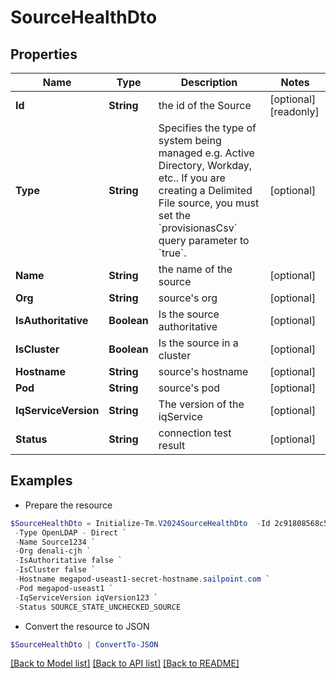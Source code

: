# SourceHealthDto
## Properties

Name | Type | Description | Notes
------------ | ------------- | ------------- | -------------
**Id** | **String** | the id of the Source | [optional] [readonly] 
**Type** | **String** | Specifies the type of system being managed e.g. Active Directory, Workday, etc.. If you are creating a Delimited File source, you must set the &#x60;provisionasCsv&#x60; query parameter to &#x60;true&#x60;.  | [optional] 
**Name** | **String** | the name of the source | [optional] 
**Org** | **String** | source&#39;s org | [optional] 
**IsAuthoritative** | **Boolean** | Is the source authoritative | [optional] 
**IsCluster** | **Boolean** | Is the source in a cluster | [optional] 
**Hostname** | **String** | source&#39;s hostname | [optional] 
**Pod** | **String** | source&#39;s pod | [optional] 
**IqServiceVersion** | **String** | The version of the iqService | [optional] 
**Status** | **String** | connection test result | [optional] 

## Examples

- Prepare the resource
```powershell
$SourceHealthDto = Initialize-Tm.V2024SourceHealthDto  -Id 2c91808568c529c60168cca6f90c1324 `
 -Type OpenLDAP - Direct `
 -Name Source1234 `
 -Org denali-cjh `
 -IsAuthoritative false `
 -IsCluster false `
 -Hostname megapod-useast1-secret-hostname.sailpoint.com `
 -Pod megapod-useast1 `
 -IqServiceVersion iqVersion123 `
 -Status SOURCE_STATE_UNCHECKED_SOURCE
```

- Convert the resource to JSON
```powershell
$SourceHealthDto | ConvertTo-JSON
```

[[Back to Model list]](../README.md#documentation-for-models) [[Back to API list]](../README.md#documentation-for-api-endpoints) [[Back to README]](../README.md)

